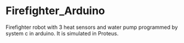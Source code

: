 # Firefighter_Arduino

Firefighter robot with 3 heat sensors and water pump programmed by system c in arduino.
It is simulated in Proteus.